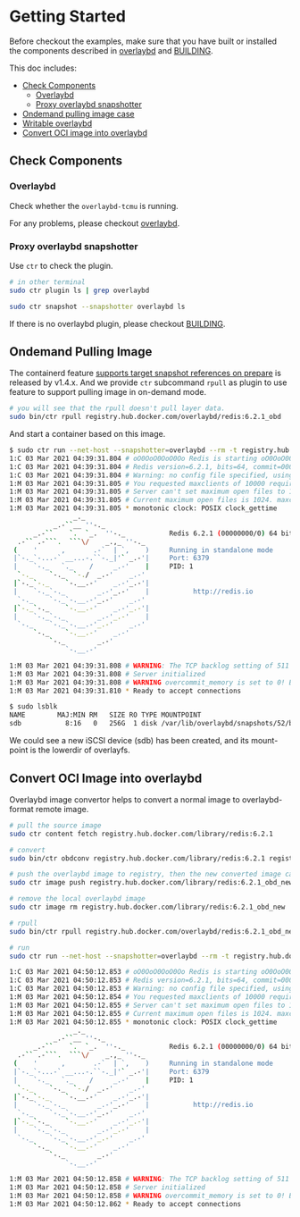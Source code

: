 # Getting Started

Before checkout the examples, make sure that you have built or installed the components described in [overlaybd](https://github.com/containerd/overlaybd/blob/main/README.md) and [BUILDING](BUILDING.md).

This doc includes:

* [Check Components](#check-components)
  * [Overlaybd](#overlaybd)
  * [Proxy overlaybd snapshotter](#proxy-overlaybd-snapshotter)
* [Ondemand pulling image case](#ondemand-pulling-image-case)
* [Writable overlaybd](#writable-overlaybd)
* [Convert OCI image into overlaybd](#convert-oci-image-into-overlaybd)

## Check Components

### Overlaybd

Check whether the `overlaybd-tcmu` is running.

For any problems, please checkout [overlaybd](https://github.com/containerd/overlaybd).

### Proxy overlaybd snapshotter

Use `ctr` to check the plugin.

```bash
# in other terminal
sudo ctr plugin ls | grep overlaybd

sudo ctr snapshot --snapshotter overlaybd ls
```

If there is no overlaybd plugin, please checkout [BUILDING](BUILDING.md).

## Ondemand Pulling Image

The containerd feature [supports target snapshot references on prepare](https://github.com/containerd/containerd/pull/3793) is released by v1.4.x.
And we provide `ctr` subcommand `rpull` as plugin to use feature to support pulling image in on-demand mode.

```bash
# you will see that the rpull doesn't pull layer data.
sudo bin/ctr rpull registry.hub.docker.com/overlaybd/redis:6.2.1_obd
```

And start a container based on this image.

```bash
$ sudo ctr run --net-host --snapshotter=overlaybd --rm -t registry.hub.docker.com/overlaybd/redis:6.2.1_obd demo
1:C 03 Mar 2021 04:39:31.804 # oO0OoO0OoO0Oo Redis is starting oO0OoO0OoO0Oo
1:C 03 Mar 2021 04:39:31.804 # Redis version=6.2.1, bits=64, commit=00000000, modified=0, pid=1, just started
1:C 03 Mar 2021 04:39:31.804 # Warning: no config file specified, using the default config. In order to specify a config file use redis-server /path/to/redis.conf
1:M 03 Mar 2021 04:39:31.805 # You requested maxclients of 10000 requiring at least 10032 max file descriptors.
1:M 03 Mar 2021 04:39:31.805 # Server can't set maximum open files to 10032 because of OS error: Operation not permitted.
1:M 03 Mar 2021 04:39:31.805 # Current maximum open files is 1024. maxclients has been reduced to 992 to compensate for low ulimit. If you need higher maxclients increase 'ulimit -n'.
1:M 03 Mar 2021 04:39:31.805 * monotonic clock: POSIX clock_gettime
                _._
           _.-``__ ''-._
      _.-``    `.  `_.  ''-._           Redis 6.2.1 (00000000/0) 64 bit
  .-`` .-```.  ```\/    _.,_ ''-._
 (    '      ,       .-`  | `,    )     Running in standalone mode
 |`-._`-...-` __...-.``-._|'` _.-'|     Port: 6379
 |    `-._   `._    /     _.-'    |     PID: 1
  `-._    `-._  `-./  _.-'    _.-'
 |`-._`-._    `-.__.-'    _.-'_.-'|
 |    `-._`-._        _.-'_.-'    |           http://redis.io
  `-._    `-._`-.__.-'_.-'    _.-'
 |`-._`-._    `-.__.-'    _.-'_.-'|
 |    `-._`-._        _.-'_.-'    |
  `-._    `-._`-.__.-'_.-'    _.-'
      `-._    `-.__.-'    _.-'
          `-._        _.-'
              `-.__.-'

1:M 03 Mar 2021 04:39:31.808 # WARNING: The TCP backlog setting of 511 cannot be enforced because /proc/sys/net/core/somaxconn is set to the lower value of 128.
1:M 03 Mar 2021 04:39:31.808 # Server initialized
1:M 03 Mar 2021 04:39:31.808 # WARNING overcommit_memory is set to 0! Background save may fail under low memory condition. To fix this issue add 'vm.overcommit_memory = 1' to /etc/sysctl.conf and then reboot or run the command 'sysctl vm.overcommit_memory=1' for this to take effect.
1:M 03 Mar 2021 04:39:31.810 * Ready to accept connections
```

```bash
$ sudo lsblk
NAME        MAJ:MIN RM   SIZE RO TYPE MOUNTPOINT
sdb           8:16   0   256G  1 disk /var/lib/overlaybd/snapshots/52/block/mountpoint
```

We could see a new iSCSI device (sdb) has been created, and its mount-point is the lowerdir of overlayfs.

## Convert OCI Image into overlaybd

Overlaybd image convertor helps to convert a normal image to overlaybd-format remote image.

```bash
# pull the source image
sudo ctr content fetch registry.hub.docker.com/library/redis:6.2.1

# convert
sudo bin/ctr obdconv registry.hub.docker.com/library/redis:6.2.1 registry.hub.docker.com/library/redis:6.2.1_obd_new

# push the overlaybd image to registry, then the new converted image can be used as a remote image
sudo ctr image push registry.hub.docker.com/library/redis:6.2.1_obd_new

# remove the local overlaybd image
sudo ctr image rm registry.hub.docker.com/library/redis:6.2.1_obd_new

# rpull
sudo bin/ctr rpull registry.hub.docker.com/overlaybd/redis:6.2.1_obd_new

# run
sudo ctr run --net-host --snapshotter=overlaybd --rm -t registry.hub.docker.com/overlaybd/redis:6.2.1_obd_new demo

1:C 03 Mar 2021 04:50:12.853 # oO0OoO0OoO0Oo Redis is starting oO0OoO0OoO0Oo
1:C 03 Mar 2021 04:50:12.853 # Redis version=6.2.1, bits=64, commit=00000000, modified=0, pid=1, just started
1:C 03 Mar 2021 04:50:12.853 # Warning: no config file specified, using the default config. In order to specify a config file use redis-server /path/to/redis.conf
1:M 03 Mar 2021 04:50:12.854 # You requested maxclients of 10000 requiring at least 10032 max file descriptors.
1:M 03 Mar 2021 04:50:12.855 # Server can't set maximum open files to 10032 because of OS error: Operation not permitted.
1:M 03 Mar 2021 04:50:12.855 # Current maximum open files is 1024. maxclients has been reduced to 992 to compensate for low ulimit. If you need higher maxclients increase 'ulimit -n'.
1:M 03 Mar 2021 04:50:12.855 * monotonic clock: POSIX clock_gettime
                _._
           _.-``__ ''-._
      _.-``    `.  `_.  ''-._           Redis 6.2.1 (00000000/0) 64 bit
  .-`` .-```.  ```\/    _.,_ ''-._
 (    '      ,       .-`  | `,    )     Running in standalone mode
 |`-._`-...-` __...-.``-._|'` _.-'|     Port: 6379
 |    `-._   `._    /     _.-'    |     PID: 1
  `-._    `-._  `-./  _.-'    _.-'
 |`-._`-._    `-.__.-'    _.-'_.-'|
 |    `-._`-._        _.-'_.-'    |           http://redis.io
  `-._    `-._`-.__.-'_.-'    _.-'
 |`-._`-._    `-.__.-'    _.-'_.-'|
 |    `-._`-._        _.-'_.-'    |
  `-._    `-._`-.__.-'_.-'    _.-'
      `-._    `-.__.-'    _.-'
          `-._        _.-'
              `-.__.-'

1:M 03 Mar 2021 04:50:12.858 # WARNING: The TCP backlog setting of 511 cannot be enforced because /proc/sys/net/core/somaxconn is set to the lower value of 128.
1:M 03 Mar 2021 04:50:12.858 # Server initialized
1:M 03 Mar 2021 04:50:12.858 # WARNING overcommit_memory is set to 0! Background save may fail under low memory condition. To fix this issue add 'vm.overcommit_memory = 1' to /etc/sysctl.conf and then reboot or run the command 'sysctl vm.overcommit_memory=1' for this to take effect.
1:M 03 Mar 2021 04:50:12.862 * Ready to accept connections
```
